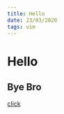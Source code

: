 ```yaml
---
title: Hello
date: 23/03/2020
tags: vim
---
```


# Hello

## Bye Bro

[](headshort.jpg) [click](html.md)
